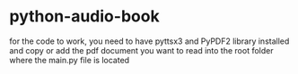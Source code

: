 # python-audio-book
for the code to work, you need to have pyttsx3 and PyPDF2 library installed
and copy or add the pdf document you want to read into the root folder where the main.py file is located
